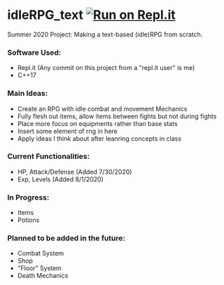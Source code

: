 # idleRPG_text [![Run on Repl.it](https://repl.it/badge/github/Azenros/idleRPG_text)](https://repl.it/github/Azenros/idleRPG_text)
Summer 2020 Project: Making a text-based (idle)RPG from scratch.

### Software Used:
- Repl.it (Any commit on this project from a "repl.it user" is me)
- C++17

### Main Ideas: 
- Create an RPG with idle combat and movement Mechanics
- Fully flesh out items, allow items between fights but not during fights
- Place more focus on equipments rather than base stats
- Insert some element of rng in here
- Apply ideas I think about after leanring concepts in class

### Current Functionalities:
- HP, Attack/Defense (Added 7/30/2020)
- Exp, Levels (Added 8/1/2020)

### In Progress:
- Items
- Potions

### Planned to be added in the future:
- Combat System
- Shop
- "Floor" System
- Death Mechanics